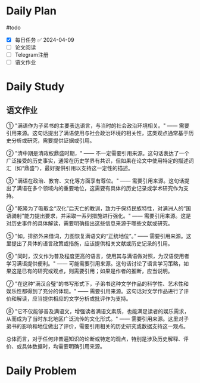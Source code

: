 # Daily Plan
#todo
- [x] 每日任务 ✅ 2024-04-09
- [ ] 论文阅读
- [ ] Telegram注册
- [ ] 语文作业
# Daily Study
## 语文作业
① "满语作为子弟书的主要表达语言，与当时的社会政治环境相关。" —— 需要引用来源。这句话提出了满语使用与社会政治环境的相关性，这类观点通常基于历史分析或研究，需要提供证据或引用。

② "清中期是清政权鼎盛时期，" —— 不一定需要引用来源。这句话表达了一个广泛接受的历史事实，通常在历史学界有共识，但如果在论文中使用特定的描述词汇（如“鼎盛”），最好提供引用以支持这一定性的描述。

③ "满语在政治、教育、文化等方面享有尊位。" —— 需要引用来源。这句话提出了满语在多个领域内的重要地位，这需要有具体的历史记录或学术研究作为支持。

④ "乾隆为了吸取金“汉化”后灭亡的教训，致力于保持民族特性，对满洲人的“国语骑射”能力提出要求，并采取一系列措施进行强化。" —— 需要引用来源。这是对历史事件的具体解读，需要明确指出这些信息来源于哪些文献或研究。

⑤ "如，排挤外来借词，力图恢复满语文的“正统地位”。” —— 需要引用来源。这里提出了具体的语言政策或措施，应该提供相关文献或历史记录的引用。

⑥ "同时，汉文作为普及程度更高的语言，使用其与满语做对照，为汉语使用者学习满语提供便利。" —— 可能需要引用来源。这句话讨论了语言学习策略，如果这是已有的研究或观点，则需要引用；如果是作者的推断，应当说明。

⑦ "在这种“满汉合璧”的书写形式下，子弟书这种文学作品的科学性、艺术性和娱乐性都得到了充分的体现。" —— 需要引用来源。这句话对文学作品进行了评价和解读，应当提供相应的文学分析或批评作为支持。

⑧ "它不仅能够普及满语文，增强读者满语文素质，也能满足读者的娱乐需求，从而成为了当时东北地区广泛流传的文化形式。" —— 需要引用来源。这里对子弟书的影响和地位做出了评价，需要引用相关的历史研究或数据支持这一观点。

总体而言，对于任何非普遍知识的论断或特定的观点，特别是涉及历史解释、评价、或具体数据时，均需要明确引用来源。
# Daily Problem